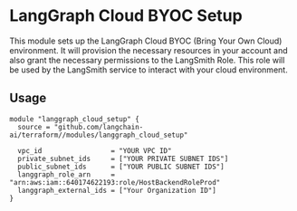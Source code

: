 # LangGraph Cloud BYOC Setup
This module sets up the LangGraph Cloud BYOC (Bring Your Own Cloud) environment.
It will provision the necessary resources in your account and also grant the necessary permissions to the LangSmith Role.
This role will be used by the LangSmith service to interact with your cloud environment.

## Usage
```hcl
module "langgraph_cloud_setup" {
  source = "github.com/langchain-ai/terraform//modules/langgraph_cloud_setup"

  vpc_id                 = "YOUR VPC ID"
  private_subnet_ids     = ["YOUR PRIVATE SUBNET IDS"]
  public_subnet_ids      = ["YOUR PUBLIC SUBNET IDS"]
  langgraph_role_arn     = "arn:aws:iam::640174622193:role/HostBackendRoleProd"
  langgraph_external_ids = ["Your Organization ID"]
}
```
